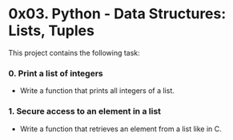 # 0x03. Python - Data Structures: Lists, Tuples
This project contains the following task:

### 0. Print a list of integers
* Write a function that prints all integers of a list.

### 1. Secure access to an element in a list
* Write a function that retrieves an element from a list like in C.
